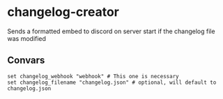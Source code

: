 # changelog-creator
Sends a formatted embed to discord on server start if the changelog file was modified


## Convars
```
set changelog_webhook "webhook" # This one is necessary
set changelog_filename "changelog.json" # optional, will default to changelog.json
```
